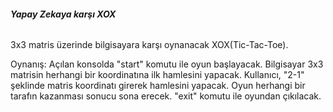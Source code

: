 ###### **Yapay Zekaya karşı XOX**

3x3 matris üzerinde bilgisayara karşı oynanacak XOX(Tic-Tac-Toe).

Oynanış:
Açılan konsolda "start" komutu ile oyun başlayacak.
Bilgisayar 3x3 matrisin herhangi bir koordinatına ilk hamlesini yapacak.
Kullanıcı, "2-1" şeklinde matris koordinatı girerek hamlesini yapacak.
Oyun herhangi bir tarafın kazanması sonucu sona erecek.
"exit" komutu ile oyundan çıkılacak.